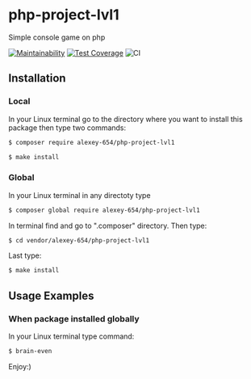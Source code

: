 # php-project-lvl1
Simple console game on php

[![Maintainability](https://api.codeclimate.com/v1/badges/b9574ac0699a8c0cf25c/maintainability)](https://codeclimate.com/github/Alexey-654/php-project-lvl1/maintainability)
[![Test Coverage](https://api.codeclimate.com/v1/badges/b9574ac0699a8c0cf25c/test_coverage)](https://codeclimate.com/github/Alexey-654/php-project-lvl1/test_coverage)
![CI](https://github.com/Alexey-654/php-project-lvl1/workflows/CI/badge.svg)

## Installation
### Local
In your Linux terminal go to the directory where you want to install this package then type two commands:
```bash
$ composer require alexey-654/php-project-lvl1
```

```bash
$ make install
```
### Global
In your Linux terminal in any directoty type
```bash
$ composer global require alexey-654/php-project-lvl1
```
In terminal find and go to ".composer" directory. Then type:
```bash
$ cd vendor/alexey-654/php-project-lvl1
```
Last type:
```bash
$ make install
```

## Usage Examples
### When package installed globally
In your Linux terminal type command:
```bash
$ brain-even
```
Enjoy:)